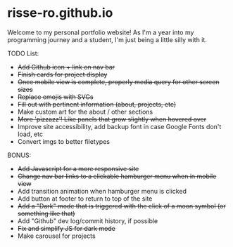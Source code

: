 # risse-ro.github.io
Welcome to my personal portfolio website! As I'm a year into my programming journey and a student, I'm just being a little silly with it.

 TODO List:
 - ~~Add Github icon + link on nav bar~~
 - ~~Finish cards for project display~~
 - ~~Once mobile view is complete, properly media query for other screen sizes~~
 - ~~Replace emojis with SVGs~~
 - ~~Fill out with pertinent information (about, projects, etc)~~
 - Make custom art for the about / other sections
 - ~~More 'pizzazz'! Like panels that grow slightly when hovered over~~
 - Improve site accessibility, add backup font in case Google Fonts don't load, etc
 - Convert imgs to better filetypes

 BONUS:
 - ~~Add Javascript for a more responsive site~~
 - ~~Change nav bar links to a clickable hamburger menu when in mobile view~~
 - Add transition animation when hamburger menu is clicked
 - Add button at footer to return to top of the site
 - ~~Add a "Dark" mode that is triggered with the click of a moon symbol (or something like that)~~
 - Add "Github" dev log/commit history, if possible
 - ~~Fix and simplify JS for dark mode~~
 - Make carousel for projects
